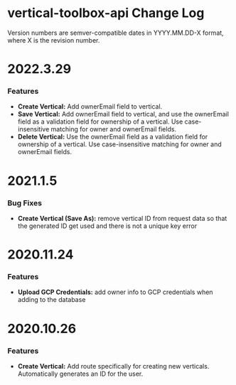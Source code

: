# vertical-toolbox-api Change Log

Version numbers are semver-compatible dates in YYYY.MM.DD-X format,
where X is the revision number.


# 2022.3.29

### Features

* **Create Vertical:** Add ownerEmail field to vertical.
* **Save Vertical:** Add ownerEmail field to vertical, and use the ownerEmail
field as a validation field for ownership of a vertical. Use case-insensitive
matching for owner and ownerEmail fields.
* **Delete Vertical:** Use the ownerEmail field as a validation field for
ownership of a vertical. Use case-insensitive matching for owner and ownerEmail
fields.


# 2021.1.5

### Bug Fixes

* **Create Vertical (Save As):** remove vertical ID from request data so that
the generated ID get used and there is not a unique key error


# 2020.11.24

### Features

* **Upload GCP Credentials:** add owner info to GCP credentials when adding to
the database


# 2020.10.26

### Features

* **Create Vertical:** Add route specifically for creating new verticals.
Automatically generates an ID for the user.